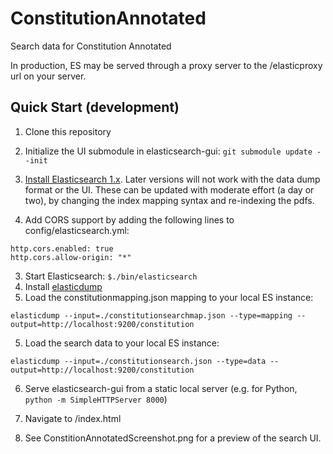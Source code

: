 # ConstitutionAnnotated
Search data for Constitution Annotated

In production, ES may be served through a proxy server to the /elasticproxy url on your server.

## Quick Start (development)
1. Clone this repository
2. Initialize the UI submodule in elasticsearch-gui:
`git submodule update --init`

3. [Install Elasticsearch 1.x](https://www.elastic.co/guide/en/elasticsearch/reference/1.7/_installation.html). Later versions will not work with the data dump format or the UI. These can be updated with moderate effort (a day or two), by changing the index mapping syntax and re-indexing the pdfs.

2. Add CORS support by adding the following lines to config/elasticsearch.yml:
```
http.cors.enabled: true
http.cors.allow-origin: "*"
```

3. Start Elasticsearch: `$./bin/elasticsearch`
4. Install [elasticdump](https://github.com/taskrabbit/elasticsearch-dump)
5. Load the constitutionmapping.json mapping to your local ES instance:
```
elasticdump --input=./constitutionsearchmap.json --type=mapping --output=http://localhost:9200/constitution
```
5. Load the search data to your local ES instance:
```
elasticdump --input=./constitutionsearch.json --type=data --output=http://localhost:9200/constitution
```
6. Serve elasticsearch-gui from a static local server (e.g. for Python, `python -m SimpleHTTPServer 8000`)

7. Navigate to /index.html

8. See ConstitionAnnotatedScreenshot.png for a preview of the search UI.

